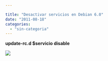 ```yaml
---

title: "Desactivar servicios en Debian 6.0"
date: "2011-08-18"
categories: 
  - "sin-categoria"
---
```


**update-rc.d $servicio disable**

![](https://blogger.googleusercontent.com/tracker/3262098284547378612-4128019511598534720?l=tablondesastre.blogspot.com)
